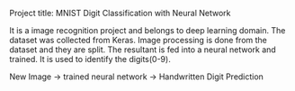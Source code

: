 Project title: MNIST Digit Classification with Neural Network

It is a image recognition project and belongs to deep learning domain. The dataset was collected from Keras. Image processing is done from the dataset and they are split. The resultant is fed into a neural network and trained. It is used to identify the digits(0-9).

New Image -> trained neural network -> Handwritten Digit Prediction
